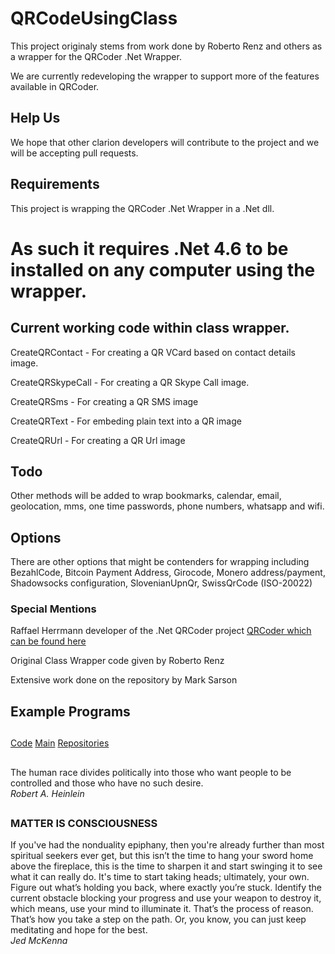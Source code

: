 # QRCodeUsingClass

This project originaly stems from work done by Roberto Renz and others as a wrapper for the QRCoder .Net Wrapper.

We are currently redeveloping the wrapper to support more of the features available in QRCoder.

## Help Us

We hope that other clarion developers will contribute to the project and we will be accepting pull requests.

## Requirements

This project is wrapping the QRCoder .Net Wrapper in a .Net dll.
# As such it requires .Net 4.6 to be installed on any computer using the wrapper.


## Current working code within class wrapper.

CreateQRContact - For creating a QR VCard based on contact details image.

CreateQRSkypeCall - For creating a QR Skype Call image.

CreateQRSms - For creating a QR SMS image

CreateQRText - For embeding plain text into a QR image

CreateQRUrl - For creating a QR Url image

## Todo

Other methods will be added to wrap bookmarks, calendar, email, geolocation, mms, one time passwords, phone numbers, whatsapp and wifi.

## Options
There are other options that might be contenders for wrapping including BezahlCode,
Bitcoin Payment Address, Girocode, Monero address/payment, Shadowsocks configuration, SlovenianUpnQr, SwissQrCode (ISO-20022)



### Special Mentions

Raffael Herrmann developer of the .Net QRCoder project [QRCoder which can be found here](https://github.com/codebude/QRCoder "QRCoder")

Original Class Wrapper code given by Roberto Renz

Extensive work done on the repository by Mark Sarson

## Example Programs


##

<!-- [Wiki](https://github.com/RobertArtigas/DCT2SQL/wiki) --> 
[Code](https://github.com/RobertArtigas/QRCodeUsingClass) 
[Main](https://github.com/RobertArtigas) 
[Repositories](https://github.com/RobertArtigas?tab=repositories)

##
###

The human race divides politically into those who want people to be controlled and those who have no such desire.<BR/>
_Robert A. Heinlein_

##
### MATTER IS CONSCIOUSNESS

If you've had the nonduality epiphany, then you're already further than most spiritual seekers ever get, but this isn’t the time to hang your sword home above the fireplace, this is the time to sharpen it and start swinging it to see what it can really do. It's time to start taking heads; ultimately, your own. Figure out what’s holding you back, where exactly you’re stuck. Identify the current obstacle blocking your progress and use your weapon to destroy it, which means, use your mind to illuminate it. That’s the process of reason. That’s how you take a step on the path. Or, you know, you can just keep meditating and hope for the best. <BR/>
_Jed McKenna_
##
